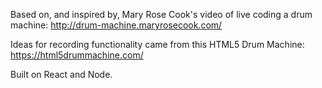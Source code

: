 Based on, and inspired by, Mary Rose Cook's video of live coding a drum machine: http://drum-machine.maryrosecook.com/

Ideas for recording functionality came from this HTML5 Drum Machine: https://html5drummachine.com/

Built on React and Node.